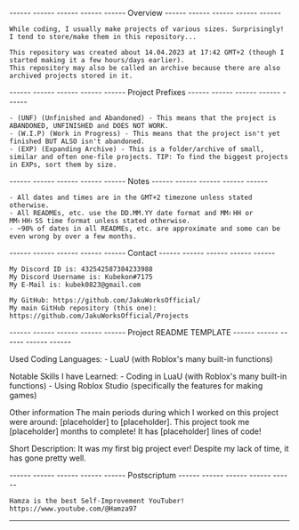 

------ ------ ------ ------ ------          Overview         ------ ------ ------ ------ ------


    While coding, I usually make projects of various sizes. Surprisingly! I tend to store/make them in this repository...

    This repository was created about 14.04.2023 at 17:42 GMT+2 (though I started making it a few hours/days earlier).
    This repository may also be called an archive because there are also archived projects stored in it.


------ ------ ------ ------ ------      Project Prefixes     ------ ------ ------ ------ ------


    - (UNF) (Unfinished and Abandoned) - This means that the project is ABANDONED, UNFINISHED and DOES NOT WORK.
    - (W.I.P) (Work in Progress) - This means that the project isn't yet finished BUT ALSO isn't abandoned.
    - (EXP) (Expanding Archive) - This is a folder/archive of small, similar and often one-file projects. TIP: To find the biggest projects in EXPs, sort them by size.


------ ------ ------ ------ ------           Notes           ------ ------ ------ ------ ------


    - All dates and times are in the GMT+2 timezone unless stated otherwise.
    - All READMEs, etc. use the DD.MM.YY date format and MM⠆HH or MM⠆HH⠆SS time format unless stated otherwise.
    - ~90% of dates in all READMEs, etc. are approximate and some can be even wrong by over a few months.


------ ------ ------ ------ ------          Contact          ------ ------ ------ ------ ------


    My Discord ID is: 432542587384233988
    My Discord Username is: Kubekon#7175 
    My E-Mail is: kubek0823@gmail.com

    My GitHub: https://github.com/JakuWorksOfficial/
    My main GitHub repository (this one): https://github.com/JakuWorksOfficial/Projects


------ ------ ------ ------ ------  Project README TEMPLATE  ------ ------ ------ ------ ------


Used Coding Languages:
    - LuaU (with Roblox's many built-in functions)


Notable Skills I have Learned:
    - Coding in LuaU (with Roblox's many built-in functions)
    - Using Roblox Studio (specifically the features for making games)


Other information
    The main periods during which I worked on this project were around: [placeholder] to [placeholder].
    This project took me [placeholder] months to complete!
    It has [placeholder] lines of code!


Short Description:
    It was my first big project ever!
    Despite my lack of time, it has gone pretty well.


------ ------ ------ ------ ------        Postscriptum       ------ ------ ------ ------ ------


    Hamza is the best Self-Improvement YouTuber!    
    https://www.youtube.com/@Hamza97


------ ------ ------ ------ ------ ------ ------ ------ ------ ------ ------ ------ ------ ----

